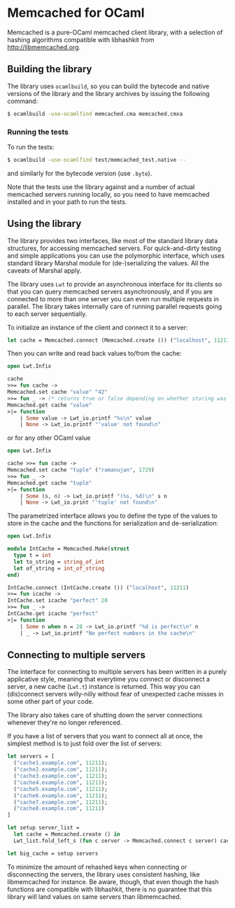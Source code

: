 # Memcached for OCaml

Memcached is a pure-OCaml memcached client library, with a selection of hashing algorithms compatible with libhashkit from http://libmemcached.org.

## Building the library

The library uses `ocamlbuild`, so you can build the bytecode and native versions
of the library and the library archives by issuing the following command:

```sh
$ ocamlbuild -use-ocamlfind memcached.cma memcached.cmxa
```

### Running the tests

To run the tests:

```sh
$ ocamlbuild -use-ocamlfind test/memcached_test.native --
```

and similarly for the bytecode version (use `.byte`).

Note that the tests use the library against and a number of actual memcached
servers running locally, so you need to have memcached installed and in your
path to run the tests.

## Using the library

The library provides two interfaces, like most of the standard library data structures, for accessing memcached servers. For quick-and-dirty testing and simple applications you can use the polymorphic interface, which uses standard library Marshal module for (de-)serializing the values. All the caveats of Marshal apply.

The library uses `Lwt` to provide an asynchronous interface for its clients so
that you can query memcached servers asynchronously, and if you are connected to
more than one server you can even run multiple requests in parallel. The library
takes internally care of running parallel requests going to each server
sequentially.

To initialize an instance of the client and connect it to a server:

```ocaml
let cache = Memcached.connect (Memcached.create ()) ("localhost", 11211)
```

Then you can write and read back values to/from the cache:

```ocaml
open Lwt.Infix

cache
>>= fun cache ->
Memcached.set cache "value" "42"
>>= fun _ -> (* returns true or false depending on whether storing was succesful *)
Memcached.get cache "value"
>|= function
    | Some value -> Lwt_io.printf "%s\n" value
    | None -> Lwt_io.printf "'value' not found\n"
```

or for any other OCaml value

```ocaml
open Lwt.Infix

cache >>= fun cache ->
Memcached.set cache "tuple" ("ramanujan", 1729)
>>= fun _ ->
Memcached.get cache "tuple"
>|= function
    | Some (s, n) -> Lwt_io.printf "(%s, %d)\n" s n
    | None -> Lwt_io.print "'tuple' not found\n"
```

The parametrized interface allows you to define the type of the values to store in the cache and the functions for serialization and de-serialization:

```ocaml
open Lwt.Infix

module IntCache = Memcached.Make(struct
  type t = int
  let to_string = string_of_int
  let of_string = int_of_string
end)

IntCache.connect (IntCache.create ()) ("localhost", 11211)
>>= fun icache ->
IntCache.set icache "perfect" 28
>>= fun _ ->
IntCache.get icache "perfect"
>|= function
    | Some n when n = 28 -> Lwt_io.printf "%d is perfect\n" n
    | _ -> Lwt_io.printf "No perfect numbers in the cache\n"
```

## Connecting to multiple servers

The interface for connecting to multiple servers has been written in a purely
applicative style, meaning that everytime you connect or disconnect a server, a
new cache (`Lwt.t`) instance is returned. This way you can (dis)connect servers
willy-nilly without fear of unexpected cache misses in some other part of your
code.

The library also takes care of shutting down the server connections whenever they're no longer referenced.

If you have a list of servers that you want to connect all at once, the simplest method is to just fold over the list of servers:

```ocaml
let servers = [
  ("cache1.example.com", 11211);
  ("cache2.example.com", 11211);
  ("cache3.example.com", 11211);
  ("cache4.example.com", 11211);
  ("cache5.example.com", 11211);
  ("cache6.example.com", 11211);
  ("cache7.example.com", 11211);
  ("cache8.example.com", 11211)
]

let setup server_list =
  let cache = Memcached.create () in
  Lwt_list.fold_left_s (fun c server -> Memcached.connect c server) cache server_list

let big_cache = setup servers
```

To minimize the amount of rehashed keys when connecting or disconnecting the servers, the library uses consistent hashing, like libmemcached for instance. Be aware, though, that even though the hash functions are compatible with libhashkit, there is no guarantee that this library will land values on same servers than libmemcached.
